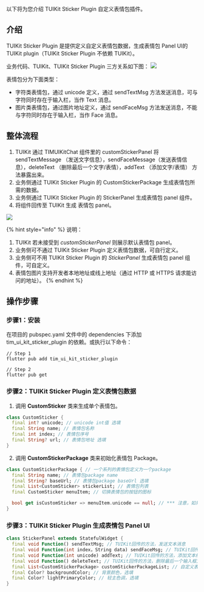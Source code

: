 以下将为您介绍 TUIKit Sticker Plugin  自定义表情包插件。

## 介绍

TUIKit Sticker Plugin 是提供定义自定义表情包数据，生成表情包 Panel UI的 TUIKit plugin（TUIKit Sticker Plugin 不依赖 TUIKit）。

业务代码、TUIKit、TUIKit Sticker Plugin 三方关系如下图：
![](https://qcloudimg.tencent-cloud.cn/raw/fe1d20c679623bd3fedda79d0cf4ac2a.png)


表情包分为下面类型：
- 字符类表情包，通过 unicode 定义，通过 sendTextMsg 方法发送消息，可与字符同时存在于输入栏，当作 Text 消息。
- 图片类表情包，通过图片地址定义，通过 sendFaceMsg 方法发送消息，不能与字符同时存在于输入栏，当作 Face 消息。


## 整体流程
1. TUIKit 通过 TIMUIKitChat 组件里的 customStickerPanel 将 sendTextMessage （发送文字信息），sendFaceMessage（发送表情信息），deleteText （删除最后一个文字/表情），addText （添加文字/表情） 方法暴露出来。
2. 业务侧通过 TUIKit Sticker Plugin 的 CustomStickerPackage 生成表情包所需的数据。
3. 业务侧通过 TUIKit Sticker Plugin 的 StickerPanel 生成表情包 panel 组件。
4. 将组件回传至 TUIKit 生成 表情包 panel。

![](https://qcloudimg.tencent-cloud.cn/raw/0dbe707b55706006543881b63bf081fc.png)


{% hint style="info" %}
说明：

1. TUIKit 若未接受到 *customStickerPanel* 则展示默认表情包 panel。
2. 业务侧可不通过 TUIKit Sticker Plugin 定义表情包数据，可自行定义。
3. 业务侧可不用 TUIKit Sticker Plugin 的 *StickerPanel* 生成表情包 panel 组件，可自定义。
4. 表情包图片支持开发者本地地址或线上地址（通过 HTTP 或 HTTPS 请求能访问的地址）。
{% endhint %}


## 操作步骤
### 步骤1：安装
在项目的 pubspec.yaml 文件中的 dependencies 下添加 tim_ui_kit_sticker_plugin 的依赖。或执行以下命令：
```shell
// Step 1
flutter pub add tim_ui_kit_sticker_plugin

// Step 2
flutter pub get
```

### 步骤2：TUIKit Sticker Plugin 定义表情包数据
1. 调用 **CustomSticker** 类来生成单个表情包。
```dart
class CustomSticker {
  final int? unicode; // unicode int值 选填
  final String name; // 表情包名称
  final int index; // 表情包序号
  final String? url; // 表情包地址 选填
}
```

2. 调用 **CustomStickerPackage** 类来初始化表情包 Package。
```dart
class CustomStickerPackage { // 一个系列的表情包定义为一个package
  final String name; // 表情包package name
  final String? baseUrl; // 表情包package baseUrl 选填
  final List<CustomSticker> stickerList; // 表情包列表
  final CustomSticker menuItem; // 切换表情包的按钮的图标

  bool get isCustomSticker => menuItem.unicode == null; // *** 注意，如果menuItem的unicode传值int，则认为当前表情包package为字符类表情包
}
```

### 步骤3：TUIKit Sticker Plugin 生成表情包 Panel UI
```dart
class StickerPanel extends StatefulWidget {
  final void Function() sendTextMsg; // TUIKit回传的方法，发送文本消息
  final void Function(int index，String data) sendFaceMsg; // TUIKit回传的方法，发送表情消息
  final void Function(int unicode) addText; // TUIKit回传的方法，添加文本给输入框
  final void Function() deleteText; // TUIKit回传的方法，删除最后一个输入框文本
  final List<CustomStickerPackage> customStickerPackageList; // 自定义表情包package列表
  final Color? backgroundColor; // 背景颜色，选填
  final Color? lightPrimaryColor; // 轻主色调，选填
}
```
